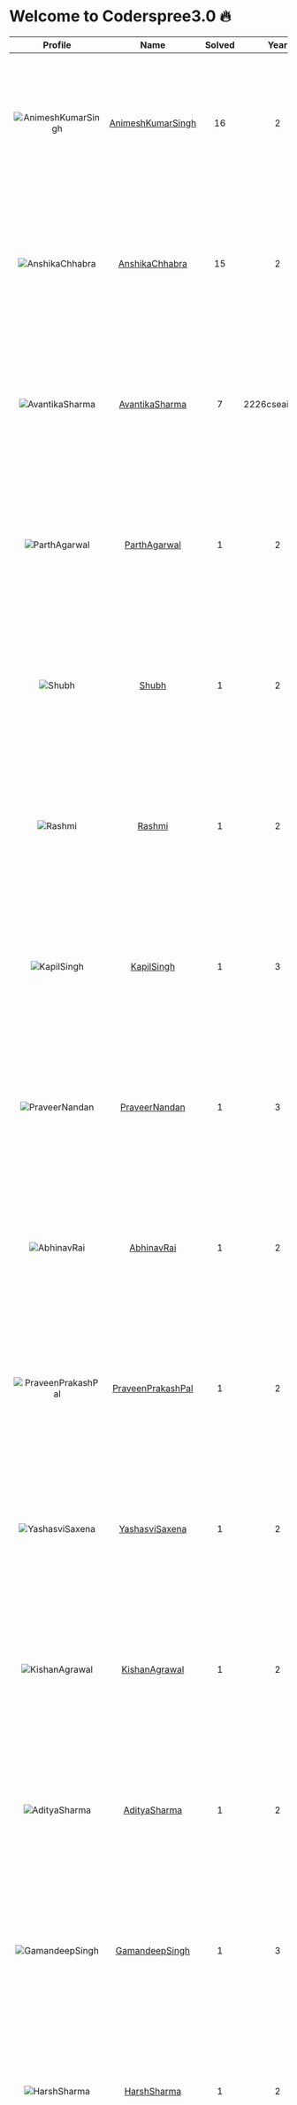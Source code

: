 
Welcome to Coderspree3.0 🔥
==========================
  
  

|Profile|Name|Solved|Year|logs|
| :---: | :---: | :---: | :---: | :---: |
|![AnimeshKumarSingh](https://avatars.githubusercontent.com/u/111107139?v=4&s=100)|[AnimeshKumarSingh](https://github.com/any-mesh)|16|2|Completed `16` with minimum `5` in `Week_1`, `Week_2` Folder not found, `Week_3` Folder not found, `Week_4` Folder not found, |
|![AnshikaChhabra](https://avatars.githubusercontent.com/u/124261062?v=4&s=100)|[AnshikaChhabra](https://github.com/anshika1812)|15|2|Completed `15` with minimum `5` in `Week_1`, `Week_2` Folder not found, `Week_3` Folder not found, `Week_4` Folder not found, |
|![AvantikaSharma](https://avatars.githubusercontent.com/u/123316093?v=4&s=100)|[AvantikaSharma](https://github.com/AvantikaSharma2307)|7|2226cseai1008|Completed `7` with minimum `5` in `Week_1`, `Week_2` Folder not found, `Week_3` Folder not found, `Week_4` Folder not found, |
|![ParthAgarwal](https://avatars.githubusercontent.com/u/113423032?v=4&s=100)|[ParthAgarwal](https://github.com/Parth27904)|1|2|Completed `1` with minimum `5` in `Week_1`, `Week_2` Folder not found, `Week_3` Folder not found, `Week_4` Folder not found, |
|![Shubh](https://avatars.githubusercontent.com/u/118475525?v=4&s=100)|[Shubh](https://github.com/ShubhAgarwal0704)|1|2|Completed `1` with minimum `5` in `Week_1`, `Week_2` Folder not found, `Week_3` Folder not found, `Week_4` Folder not found, |
|![Rashmi](https://avatars.githubusercontent.com/u/123196933?v=4&s=100)|[Rashmi](https://github.com/MiRa202321)|1|2|Completed `1` with minimum `5` in `Week_1`, `Week_2` Folder not found, `Week_3` Folder not found, `Week_4` Folder not found, |
|![KapilSingh](https://avatars.githubusercontent.com/u/99194553?v=4&s=100)|[KapilSingh](https://github.com/Kapilsingh2003)|1|3|Completed `1` with minimum `5` in `Week_1`, `Week_2` Folder not found, `Week_3` Folder not found, `Week_4` Folder not found, |
|![PraveerNandan](https://avatars.githubusercontent.com/u/134937008?v=4&s=100)|[PraveerNandan](https://github.com/praveer7398)|1|3|Completed `1` with minimum `5` in `Week_1`, `Week_2` Folder not found, `Week_3` Folder not found, `Week_4` Folder not found, |
|![AbhinavRai](https://avatars.githubusercontent.com/u/122885696?v=4&s=100)|[AbhinavRai](https://github.com/AbhinavJD7)|1|2|Completed `1` with minimum `5` in `Week_1`, `Week_2` Folder not found, `Week_3` Folder not found, `Week_4` Folder not found, |
|![PraveenPrakashPal](https://avatars.githubusercontent.com/u/120311694?v=4&s=100)|[PraveenPrakashPal](https://github.com/Pal-prakash)|1|2|Completed `1` with minimum `5` in `Week_1`, `Week_2` Folder not found, `Week_3` Folder not found, `Week_4` Folder not found, |
|![YashasviSaxena](https://avatars.githubusercontent.com/u/122160906?v=4&s=100)|[YashasviSaxena](https://github.com/yashasvisxena)|1|2|Completed `1` with minimum `5` in `Week_1`, `Week_2` Folder not found, `Week_3` Folder not found, `Week_4` Folder not found, |
|![KishanAgrawal](https://avatars.githubusercontent.com/u/130860302?v=4&s=100)|[KishanAgrawal](https://github.com/Kishan663)|1|2|Completed `1` with minimum `5` in `Week_1`, `Week_2` Folder not found, `Week_3` Folder not found, `Week_4` Folder not found, |
|![AdityaSharma](https://avatars.githubusercontent.com/u/123371724?v=4&s=100)|[AdityaSharma](https://github.com/adityshrma08)|1|2|Completed `1` with minimum `5` in `Week_1`, `Week_2` Folder not found, `Week_3` Folder not found, `Week_4` Folder not found, |
|![GamandeepSingh](https://avatars.githubusercontent.com/u/116256043?v=4&s=100)|[GamandeepSingh](https://github.com/gamandeepsingh)|1|3|Completed `1` with minimum `5` in `Week_1`, `Week_2` Folder not found, `Week_3` Folder not found, `Week_4` Folder not found, |
|![HarshSharma](https://avatars.githubusercontent.com/u/107609071?v=4&s=100)|[HarshSharma](https://github.com/Rannzer)|1|2|Completed `1` with minimum `5` in `Week_1`, `Week_2` Folder not found, `Week_3` Folder not found, `Week_4` Folder not found, |
|![AdityaPachauri](https://avatars.githubusercontent.com/u/103623274?v=4&s=100)|[AdityaPachauri](https://github.com/AdityyaX)|1|3|Completed `1` with minimum `5` in `Week_1`, `Week_2` Folder not found, `Week_3` Folder not found, `Week_4` Folder not found, |
|![AdityaPachauri](https://avatars.githubusercontent.com/u/103623274?v=4&s=100)|[AdityaPachauri](https://github.com/AdityyaX)|1|3|Completed `1` with minimum `5` in `Week_1`, `Week_2` Folder not found, `Week_3` Folder not found, `Week_4` Folder not found, |
|![AdityaPachauri](https://avatars.githubusercontent.com/u/103623274?v=4&s=100)|[AdityaPachauri](https://github.com/AdityyaX)|1|3|Completed `1` with minimum `5` in `Week_1`, `Week_2` Folder not found, `Week_3` Folder not found, `Week_4` Folder not found, |

